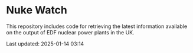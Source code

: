 # Nuke Watch

This repository includes code for retrieving the latest information available on the output of EDF nuclear power plants in the UK.

Last updated: 2025-01-14 03:14